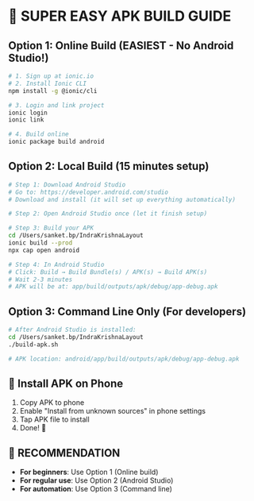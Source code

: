 # 🚀 SUPER EASY APK BUILD GUIDE

## Option 1: Online Build (EASIEST - No Android Studio!)
```bash
# 1. Sign up at ionic.io
# 2. Install Ionic CLI
npm install -g @ionic/cli

# 3. Login and link project
ionic login
ionic link

# 4. Build online
ionic package build android
```

## Option 2: Local Build (15 minutes setup)
```bash
# Step 1: Download Android Studio
# Go to: https://developer.android.com/studio
# Download and install (it will set up everything automatically)

# Step 2: Open Android Studio once (let it finish setup)

# Step 3: Build your APK
cd /Users/sanket.bp/IndraKrishnaLayout
ionic build --prod
npx cap open android

# Step 4: In Android Studio
# Click: Build → Build Bundle(s) / APK(s) → Build APK(s)
# Wait 2-3 minutes
# APK will be at: app/build/outputs/apk/debug/app-debug.apk
```

## Option 3: Command Line Only (For developers)
```bash
# After Android Studio is installed:
cd /Users/sanket.bp/IndraKrishnaLayout
./build-apk.sh

# APK location: android/app/build/outputs/apk/debug/app-debug.apk
```

## 📱 Install APK on Phone
1. Copy APK to phone
2. Enable "Install from unknown sources" in phone settings
3. Tap APK file to install
4. Done! 🎉

## 🎯 RECOMMENDATION
- **For beginners**: Use Option 1 (Online build)
- **For regular use**: Use Option 2 (Android Studio)
- **For automation**: Use Option 3 (Command line)